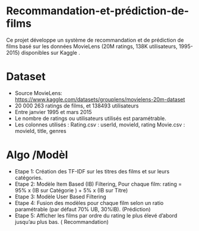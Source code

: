 # Recommandation-et-prédiction-de-films
Ce projet développe un système de recommandation et de prédiction de films basé sur les données MovieLens (20M ratings, 138K utilisateurs, 1995-2015) disponibles sur Kaggle . 
# Dataset
- Source MovieLens: https://www.kaggle.com/datasets/grouplens/movielens-20m-dataset
- 20 000 263 ratings de films, et 138493 utilisateurs 
- Entre janvier 1995 et mars 2015
- Le nombre de ratings ou utilisateurs utilisés est paramétrable.
- Les colonnes utilisés : 
 Rating.csv : userId, movieId, rating
 Movie.csv : movieId, title, genres
# Algo /Modèl
- Etape 1: Création des TF-IDF sur les titres des films et sur leurs catégories.
- Etape 2: Modèle Item Based (IB) Filtering, Pour chaque film: rating = 95% x (IB sur Catégorie ) + 5% x (IB sur Titre) 
- Etape 3: Modèle User Based Filtering
- Etape 4: Fusion des modèles pour chaque film selon un ratio paramétrable (par défaut 70% UB, 30%IB). (Prédiction) 
- Etape 5: Afficher les films par ordre du rating le plus élevé d’abord jusqu’au plus bas. ( Recommandation)
